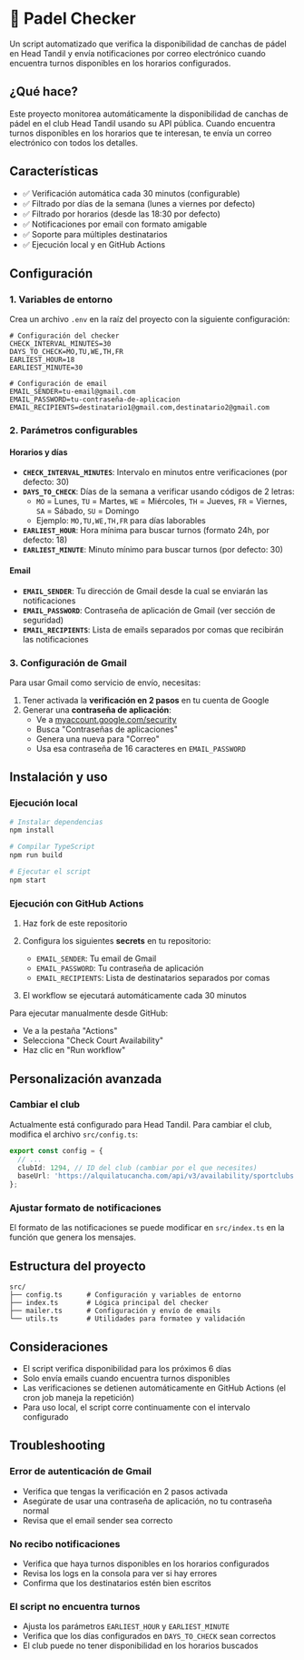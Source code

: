 # 🎾 Padel Checker

Un script automatizado que verifica la disponibilidad de canchas de pádel en Head Tandil y envía notificaciones por correo electrónico cuando encuentra turnos disponibles en los horarios configurados.

## ¿Qué hace?

Este proyecto monitorea automáticamente la disponibilidad de canchas de pádel en el club Head Tandil usando su API pública. Cuando encuentra turnos disponibles en los horarios que te interesan, te envía un correo electrónico con todos los detalles.

## Características

- ✅ Verificación automática cada 30 minutos (configurable)
- ✅ Filtrado por días de la semana (lunes a viernes por defecto)
- ✅ Filtrado por horarios (desde las 18:30 por defecto)
- ✅ Notificaciones por email con formato amigable
- ✅ Soporte para múltiples destinatarios
- ✅ Ejecución local y en GitHub Actions

## Configuración

### 1. Variables de entorno

Crea un archivo `.env` en la raíz del proyecto con la siguiente configuración:

```env
# Configuración del checker
CHECK_INTERVAL_MINUTES=30
DAYS_TO_CHECK=MO,TU,WE,TH,FR
EARLIEST_HOUR=18
EARLIEST_MINUTE=30

# Configuración de email
EMAIL_SENDER=tu-email@gmail.com
EMAIL_PASSWORD=tu-contraseña-de-aplicacion
EMAIL_RECIPIENTS=destinatario1@gmail.com,destinatario2@gmail.com
```

### 2. Parámetros configurables

#### Horarios y días

- **`CHECK_INTERVAL_MINUTES`**: Intervalo en minutos entre verificaciones (por defecto: 30)
- **`DAYS_TO_CHECK`**: Días de la semana a verificar usando códigos de 2 letras:
  - `MO` = Lunes, `TU` = Martes, `WE` = Miércoles, `TH` = Jueves, `FR` = Viernes, `SA` = Sábado, `SU` = Domingo
  - Ejemplo: `MO,TU,WE,TH,FR` para días laborables
- **`EARLIEST_HOUR`**: Hora mínima para buscar turnos (formato 24h, por defecto: 18)
- **`EARLIEST_MINUTE`**: Minuto mínimo para buscar turnos (por defecto: 30)

#### Email

- **`EMAIL_SENDER`**: Tu dirección de Gmail desde la cual se enviarán las notificaciones
- **`EMAIL_PASSWORD`**: Contraseña de aplicación de Gmail (ver sección de seguridad)
- **`EMAIL_RECIPIENTS`**: Lista de emails separados por comas que recibirán las notificaciones

### 3. Configuración de Gmail

Para usar Gmail como servicio de envío, necesitas:

1. Tener activada la **verificación en 2 pasos** en tu cuenta de Google
2. Generar una **contraseña de aplicación**:
   - Ve a [myaccount.google.com/security](https://myaccount.google.com/security)
   - Busca "Contraseñas de aplicaciones"
   - Genera una nueva para "Correo"
   - Usa esa contraseña de 16 caracteres en `EMAIL_PASSWORD`

## Instalación y uso

### Ejecución local

```bash
# Instalar dependencias
npm install

# Compilar TypeScript
npm run build

# Ejecutar el script
npm start
```

### Ejecución con GitHub Actions

1. Haz fork de este repositorio
2. Configura los siguientes **secrets** en tu repositorio:
   - `EMAIL_SENDER`: Tu email de Gmail
   - `EMAIL_PASSWORD`: Tu contraseña de aplicación
   - `EMAIL_RECIPIENTS`: Lista de destinatarios separados por comas

3. El workflow se ejecutará automáticamente cada 30 minutos

Para ejecutar manualmente desde GitHub:

- Ve a la pestaña "Actions"
- Selecciona "Check Court Availability"
- Haz clic en "Run workflow"

## Personalización avanzada

### Cambiar el club

Actualmente está configurado para Head Tandil. Para cambiar el club, modifica el archivo `src/config.ts`:

```typescript
export const config = {
  // ...
  clubId: 1294, // ID del club (cambiar por el que necesites)
  baseUrl: 'https://alquilatucancha.com/api/v3/availability/sportclubs',
};
```

### Ajustar formato de notificaciones

El formato de las notificaciones se puede modificar en `src/index.ts` en la función que genera los mensajes.

## Estructura del proyecto

```text
src/
├── config.ts      # Configuración y variables de entorno
├── index.ts       # Lógica principal del checker
├── mailer.ts      # Configuración y envío de emails
└── utils.ts       # Utilidades para formateo y validación
```

## Consideraciones

- El script verifica disponibilidad para los próximos 6 días
- Solo envía emails cuando encuentra turnos disponibles
- Las verificaciones se detienen automáticamente en GitHub Actions (el cron job maneja la repetición)
- Para uso local, el script corre continuamente con el intervalo configurado

## Troubleshooting

### Error de autenticación de Gmail

- Verifica que tengas la verificación en 2 pasos activada
- Asegúrate de usar una contraseña de aplicación, no tu contraseña normal
- Revisa que el email sender sea correcto

### No recibo notificaciones

- Verifica que haya turnos disponibles en los horarios configurados
- Revisa los logs en la consola para ver si hay errores
- Confirma que los destinatarios estén bien escritos

### El script no encuentra turnos

- Ajusta los parámetros `EARLIEST_HOUR` y `EARLIEST_MINUTE`
- Verifica que los días configurados en `DAYS_TO_CHECK` sean correctos
- El club puede no tener disponibilidad en los horarios buscados
